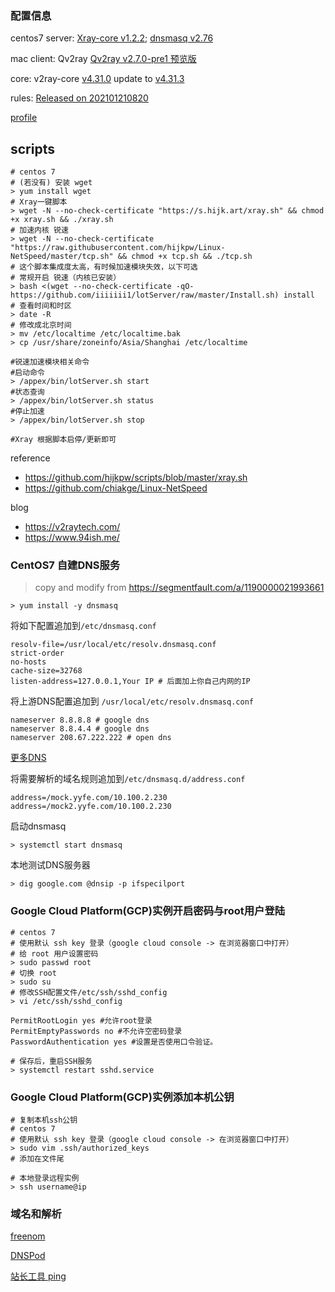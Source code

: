### 配置信息

centos7 server: [Xray-core v1.2.2](https://github.com/XTLS/Xray-core/releases/tag/v1.2.2); [dnsmasq v2.76 ](http://www.thekelleys.org.uk/dnsmasq/doc.html)

mac client: Qv2ray [Qv2ray v2.7.0-pre1 预览版](https://github.com/Qv2ray/Qv2ray/releases/tag/v2.7.0-pre1)

core: v2ray-core [v4.31.0](https://github.com/v2fly/v2ray-core/releases/tag/v4.31.0) update to [v4.31.3](https://github.com/v2fly/v2ray-core/releases/tag/v4.31.3)

rules: [Released on 202101210820](https://github.com/Loyalsoldier/v2ray-rules-dat/releases/tag/202101210820)

[profile](./../qv2ray-profile/20210121/qv2ray-routing-rules.json)

## scripts

```shell
# centos 7
# (若没有) 安装 wget
> yum install wget
# Xray一键脚本
> wget -N --no-check-certificate "https://s.hijk.art/xray.sh" && chmod +x xray.sh && ./xray.sh
# 加速内核 锐速
> wget -N --no-check-certificate "https://raw.githubusercontent.com/hijkpw/Linux-NetSpeed/master/tcp.sh" && chmod +x tcp.sh && ./tcp.sh
# 这个脚本集成度太高，有时候加速模块失效，以下可选
# 常规开启 锐速（内核已安装）
> bash <(wget --no-check-certificate -qO- https://github.com/iiiiiii1/lotServer/raw/master/Install.sh) install
# 查看时间和时区
> date -R
# 修改成北京时间
> mv /etc/localtime /etc/localtime.bak
> cp /usr/share/zoneinfo/Asia/Shanghai /etc/localtime 
```

```shell
#锐速加速模块相关命令
#启动命令
> /appex/bin/lotServer.sh start 
#状态查询
> /appex/bin/lotServer.sh status
#停止加速
> /appex/bin/lotServer.sh stop

#Xray 根据脚本启停/更新即可
```

reference

- https://github.com/hijkpw/scripts/blob/master/xray.sh
- https://github.com/chiakge/Linux-NetSpeed

blog

- https://v2raytech.com/
- https://www.94ish.me/

### CentOS7 自建DNS服务

> copy and modify from  https://segmentfault.com/a/1190000021993661

```shell
> yum install -y dnsmasq
```

将如下配置追加到`/etc/dnsmasq.conf`

```
resolv-file=/usr/local/etc/resolv.dnsmasq.conf
strict-order
no-hosts
cache-size=32768
listen-address=127.0.0.1,Your IP # 后面加上你自己内网的IP
```

将上游DNS配置追加到 `/usr/local/etc/resolv.dnsmasq.conf`

```
nameserver 8.8.8.8 # google dns
nameserver 8.8.4.4 # google dns
nameserver 208.67.222.222 # open dns
```

[更多DNS](https://zhuanlan.zhihu.com/p/53958870)

将需要解析的域名规则追加到`/etc/dnsmasq.d/address.conf`

```
address=/mock.yyfe.com/10.100.2.230
address=/mock2.yyfe.com/10.100.2.230
```

启动dnsmasq

```
> systemctl start dnsmasq
```

本地测试DNS服务器

```shell
> dig google.com @dnsip -p ifspecilport
```

### Google Cloud Platform(GCP)实例开启密码与root用户登陆

```shell
# centos 7
# 使用默认 ssh key 登录（google cloud console -> 在浏览器窗口中打开）
# 给 root 用户设置密码
> sudo passwd root
# 切换 root
> sudo su
# 修改SSH配置文件/etc/ssh/sshd_config
> vi /etc/ssh/sshd_config
```

```
PermitRootLogin yes #允许root登录
PermitEmptyPasswords no #不允许空密码登录
PasswordAuthentication yes #设置是否使用口令验证。
```

```shell
# 保存后，重启SSH服务
> systemctl restart sshd.service
```

### Google Cloud Platform(GCP)实例添加本机公钥

```shell
# 复制本机ssh公钥
# centos 7
# 使用默认 ssh key 登录（google cloud console -> 在浏览器窗口中打开）
> sudo vim .ssh/authorized_keys
# 添加在文件尾
```

```shell
# 本地登录远程实例
> ssh username@ip
```

### 域名和解析

[freenom](https://www.freenom.com/en/index.html?lang=en)

[DNSPod](https://console.cloud.tencent.com/cns)

[站长工具 ping](https://ping.chinaz.com/)